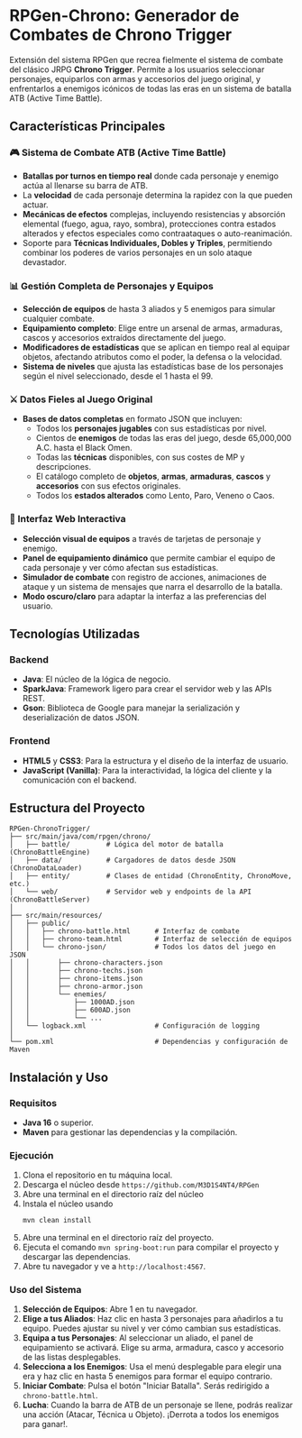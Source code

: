 # RPGen-Chrono: Generador de Combates de Chrono Trigger

Extensión del sistema RPGen que recrea fielmente el sistema de combate del clásico JRPG **Chrono Trigger**. Permite a los usuarios seleccionar personajes, equiparlos con armas y accesorios del juego original, y enfrentarlos a enemigos icónicos de todas las eras en un sistema de batalla ATB (Active Time Battle).

## Características Principales

### 🎮 Sistema de Combate ATB (Active Time Battle)

  - **Batallas por turnos en tiempo real** donde cada personaje y enemigo actúa al llenarse su barra de ATB.
  - La **velocidad** de cada personaje determina la rapidez con la que pueden actuar.
  - **Mecánicas de efectos** complejas, incluyendo resistencias y absorción elemental (fuego, agua, rayo, sombra), protecciones contra estados alterados y efectos especiales como contraataques o auto-reanimación.
  - Soporte para **Técnicas Individuales, Dobles y Triples**, permitiendo combinar los poderes de varios personajes en un solo ataque devastador.

### 📊 Gestión Completa de Personajes y Equipos

  - **Selección de equipos** de hasta 3 aliados y 5 enemigos para simular cualquier combate.
  - **Equipamiento completo**: Elige entre un arsenal de armas, armaduras, cascos y accesorios extraídos directamente del juego.
  - **Modificadores de estadísticas** que se aplican en tiempo real al equipar objetos, afectando atributos como el poder, la defensa o la velocidad.
  - **Sistema de niveles** que ajusta las estadísticas base de los personajes según el nivel seleccionado, desde el 1 hasta el 99.

### ⚔️ Datos Fieles al Juego Original

  - **Bases de datos completas** en formato JSON que incluyen:
      - Todos los **personajes jugables** con sus estadísticas por nivel.
      - Cientos de **enemigos** de todas las eras del juego, desde 65,000,000 A.C. hasta el Black Omen.
      - Todas las **técnicas** disponibles, con sus costes de MP y descripciones.
      - El catálogo completo de **objetos**, **armas**, **armaduras**, **cascos** y **accesorios** con sus efectos originales.
      - Todos los **estados alterados** como Lento, Paro, Veneno o Caos.

### 🎨 Interfaz Web Interactiva

  - **Selección visual de equipos** a través de tarjetas de personaje y enemigo.
  - **Panel de equipamiento dinámico** que permite cambiar el equipo de cada personaje y ver cómo afectan sus estadísticas.
  - **Simulador de combate** con registro de acciones, animaciones de ataque y un sistema de mensajes que narra el desarrollo de la batalla.
  - **Modo oscuro/claro** para adaptar la interfaz a las preferencias del usuario.

## Tecnologías Utilizadas

### Backend

  - **Java**: El núcleo de la lógica de negocio.
  - **SparkJava**: Framework ligero para crear el servidor web y las APIs REST.
  - **Gson**: Biblioteca de Google para manejar la serialización y deserialización de datos JSON.

### Frontend

  - **HTML5** y **CSS3**: Para la estructura y el diseño de la interfaz de usuario.
  - **JavaScript (Vanilla)**: Para la interactividad, la lógica del cliente y la comunicación con el backend.

## Estructura del Proyecto

```
RPGen-ChronoTrigger/
├── src/main/java/com/rpgen/chrono/
│   ├── battle/         # Lógica del motor de batalla (ChronoBattleEngine)
│   ├── data/           # Cargadores de datos desde JSON (ChronoDataLoader)
│   ├── entity/         # Clases de entidad (ChronoEntity, ChronoMove, etc.)
│   └── web/            # Servidor web y endpoints de la API (ChronoBattleServer)
│
├── src/main/resources/
│   ├── public/
│   │   ├── chrono-battle.html      # Interfaz de combate
│   │   ├── chrono-team.html        # Interfaz de selección de equipos
│   │   └── chrono-json/            # Todos los datos del juego en JSON
│   │       ├── chrono-characters.json
│   │       ├── chrono-techs.json
│   │       ├── chrono-items.json
│   │       ├── chrono-armor.json
│   │       └── enemies/
│   │           ├── 1000AD.json
│   │           ├── 600AD.json
│   │           └── ...
│   └── logback.xml                 # Configuración de logging
│
└── pom.xml                         # Dependencias y configuración de Maven
```

## Instalación y Uso

### Requisitos

  - **Java 16** o superior.
  - **Maven** para gestionar las dependencias y la compilación.

### Ejecución

1.  Clona el repositorio en tu máquina local.
2.  Descarga el núcleo desde `https://github.com/M3D1S4NT4/RPGen`
3.  Abre una terminal en el directorio raíz del núcleo
4.  Instala el núcleo usando
    ```bash
    mvn clean install
    ```
5.  Abre una terminal en el directorio raíz del proyecto.
6.  Ejecuta el comando `mvn spring-boot:run` para compilar el proyecto y descargar las dependencias.
7.  Abre tu navegador y ve a `http://localhost:4567`.

### Uso del Sistema

1.  **Selección de Equipos**: Abre 1 en tu navegador.
2.  **Elige a tus Aliados**: Haz clic en hasta 3 personajes para añadirlos a tu equipo. Puedes ajustar su nivel y ver cómo cambian sus estadísticas.
3.  **Equipa a tus Personajes**: Al seleccionar un aliado, el panel de equipamiento se activará. Elige su arma, armadura, casco y accesorio de las listas desplegables.
4.  **Selecciona a los Enemigos**: Usa el menú desplegable para elegir una era y haz clic en hasta 5 enemigos para formar el equipo contrario.
5.  **Iniciar Combate**: Pulsa el botón "Iniciar Batalla". Serás redirigido a `chrono-battle.html`.
6.  **Lucha**: Cuando la barra de ATB de un personaje se llene, podrás realizar una acción (Atacar, Técnica u Objeto). ¡Derrota a todos los enemigos para ganar\!.
